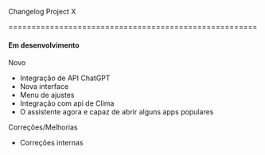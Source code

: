 Changelog Project X

======================================================

#### Em desenvolvimento
Novo
- Integração de API ChatGPT
- Nova interface
- Menu de ajustes
- Integração com api de Clima
- O assistente agora e capaz de abrir alguns apps populares

Correções/Melhorias
- Correções internas

